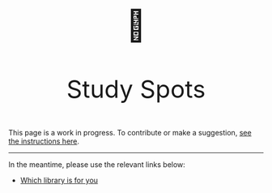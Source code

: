 #

<p align="center" style="font-size:60px;">🏫</p>
<p align="center" style="font-size:48px;">Study Spots</p>

This page is a work in progress. To contribute or make a suggestion, [see the instructions here](../index.md#contributing).

---
In the meantime, please use the relevant links below:

- [Which library is for you](https://students.ubc.ca/ubclife/which-ubc-library-you)